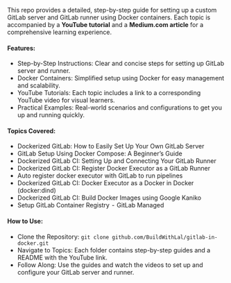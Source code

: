 This repo provides a detailed, step-by-step guide for setting up a custom GitLab server and GitLab runner using Docker containers. Each topic is accompanied by a **YouTube tutorial** and a **Medium.com article** for a comprehensive learning experience.

#### Features:
* Step-by-Step Instructions: Clear and concise steps for setting up GitLab server and runner.
* Docker Containers: Simplified setup using Docker for easy management and scalability.
* YouTube Tutorials: Each topic includes a link to a corresponding YouTube video for visual learners.
* Practical Examples: Real-world scenarios and configurations to get you up and running quickly.

#### Topics Covered:
* Dockerized GitLab: How to Easily Set Up Your Own GitLab Server
* GitLab Setup Using Docker Compose: A Beginner’s Guide
* Dockerized GitLab CI: Setting Up and Connecting Your GitLab Runner
* Dockerized GitLab CI: Register Docker Executor as a GitLab Runner
* Auto register docker executor with GitLab to run pipelines
* Dockerized GitLab CI: Docker Executor as a Docker in Docker (docker:dind)
* Dockerized GitLab CI: Build Docker Images using Google Kaniko
* Setup GitLab Container Registry  -  GitLab Managed

#### How to Use:
* Clone the Repository: `git clone github.com/BuildWithLal/gitlab-in-docker.git`
* Navigate to Topics: Each folder contains step-by-step guides and a README with the YouTube link.
* Follow Along: Use the guides and watch the videos to set up and configure your GitLab server and runner.

